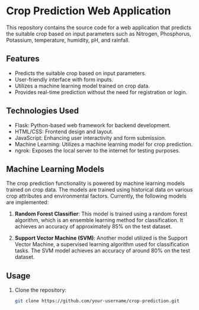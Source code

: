 # Crop Prediction Web Application



This repository contains the source code for a web application that predicts the suitable crop based on input parameters such as Nitrogen, Phosphorus, Potassium, temperature, humidity, pH, and rainfall.

## Features

- Predicts the suitable crop based on input parameters.
- User-friendly interface with form inputs.
- Utilizes a machine learning model trained on crop data.
- Provides real-time prediction without the need for registration or login.

## Technologies Used

- Flask: Python-based web framework for backend development.
- HTML/CSS: Frontend design and layout.
- JavaScript: Enhancing user interactivity and form submission.
- Machine Learning: Utilizes a machine learning model for crop prediction.
- ngrok: Exposes the local server to the internet for testing purposes.

## Machine Learning Models

The crop prediction functionality is powered by machine learning models trained on crop data. The models are trained using historical data on various crop attributes and environmental factors. Currently, the following models are implemented:

1. **Random Forest Classifier**: This model is trained using a random forest algorithm, which is an ensemble learning method for classification. It achieves an accuracy of approximately 85% on the test dataset.

2. **Support Vector Machine (SVM)**: Another model utilized is the Support Vector Machine, a supervised learning algorithm used for classification tasks. The SVM model achieves an accuracy of around 80% on the test dataset.

## Usage

1. Clone the repository:

   ```bash
   git clone https://github.com/your-username/crop-prediction.git
